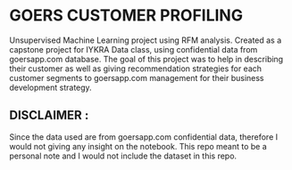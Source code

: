 # GOERS CUSTOMER PROFILING

Unsupervised Machine Learning project using RFM analysis. Created as a capstone project for IYKRA Data class, using confidential data from goersapp.com database. The goal of this project was to help in describing their customer as well as giving recommendation strategies for each customer segments to goersapp.com management for their business development strategy.

## DISCLAIMER :

Since the data used are from goersapp.com confidential data, 
therefore I would not giving any insight on the notebook. 
This repo meant to be a personal note and I would not include the dataset in this repo.

